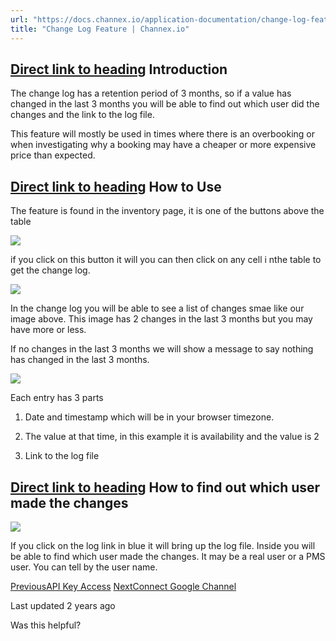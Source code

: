 ```yaml
---
url: "https://docs.channex.io/application-documentation/change-log-feature"
title: "Change Log Feature | Channex.io"
---
```


## [Direct link to heading](https://docs.channex.io/application-documentation/change-log-feature\#introduction)    Introduction

The change log has a retention period of 3 months, so if a value has changed in the last 3 months you will be able to find out which user did the changes and the link to the log file.

This feature will mostly be used in times where there is an overbooking or when investigating why a booking may have a cheaper or more expensive price than expected.

## [Direct link to heading](https://docs.channex.io/application-documentation/change-log-feature\#how-to-use)    How to Use

The feature is found in the inventory page, it is one of the buttons above the table

![](https://docs.channex.io/~gitbook/image?url=https%3A%2F%2F2514252617-files.gitbook.io%2F%7E%2Ffiles%2Fv0%2Fb%2Fgitbook-x-prod.appspot.com%2Fo%2Fspaces%252F-LWLG7_BCMgWd3mn6DYg%252Fuploads%252F6RCYBfz0vOYw7rG43qiF%252FScreenshot%25202023-01-22%2520at%252009.04.03.png%3Falt%3Dmedia%26token%3D820a42c2-5c7c-46a2-ac1b-a0d22815b38b&width=300&dpr=4&quality=100&sign=4c303585&sv=2)

if you click on this button it will you can then click on any cell i nthe table to get the change log.

![](https://docs.channex.io/~gitbook/image?url=https%3A%2F%2F2514252617-files.gitbook.io%2F%7E%2Ffiles%2Fv0%2Fb%2Fgitbook-x-prod.appspot.com%2Fo%2Fspaces%252F-LWLG7_BCMgWd3mn6DYg%252Fuploads%252FtVw5gv4HyUfNwzwWkkA1%252FScreenshot%25202023-01-22%2520at%252009.05.56.png%3Falt%3Dmedia%26token%3D64f36cc8-bc3f-41b8-a82d-edb4aaf95017&width=768&dpr=4&quality=100&sign=3c3d4b1c&sv=2)

In the change log you will be able to see a list of changes smae like our image above. This image has 2 changes in the last 3 months but you may have more or less.

If no changes in the last 3 months we will show a message to say nothing has changed in the last 3 months.

![](https://docs.channex.io/~gitbook/image?url=https%3A%2F%2F2514252617-files.gitbook.io%2F%7E%2Ffiles%2Fv0%2Fb%2Fgitbook-x-prod.appspot.com%2Fo%2Fspaces%252F-LWLG7_BCMgWd3mn6DYg%252Fuploads%252Fs1xPx4TqV7toJSRWsXyn%252FScreenshot%25202023-01-22%2520at%252009.08.00.png%3Falt%3Dmedia%26token%3D92d4c82f-71e7-487f-9d86-54bbdc2c1d0b&width=300&dpr=4&quality=100&sign=3b31a977&sv=2)

Each entry has 3 parts

1. Date and timestamp which will be in your browser timezone.

2. The value at that time, in this example it is availability and the value is 2

3. Link to the log file


## [Direct link to heading](https://docs.channex.io/application-documentation/change-log-feature\#how-to-find-out-which-user-made-the-changes)    How to find out which user made the changes

![](https://docs.channex.io/~gitbook/image?url=https%3A%2F%2F2514252617-files.gitbook.io%2F%7E%2Ffiles%2Fv0%2Fb%2Fgitbook-x-prod.appspot.com%2Fo%2Fspaces%252F-LWLG7_BCMgWd3mn6DYg%252Fuploads%252F8DjS7Cj2FTmrYEKyHhdi%252FScreenshot%25202023-01-22%2520at%252009.09.55.png%3Falt%3Dmedia%26token%3D89a5a2a8-695a-42a8-83de-d6dc6a91eca2&width=768&dpr=4&quality=100&sign=48913528&sv=2)

If you click on the log link in blue it will bring up the log file. Inside you will be able to find which user made the changes. It may be a real user or a PMS user. You can tell by the user name.

[PreviousAPI Key Access](https://docs.channex.io/application-documentation/api-key-access) [NextConnect Google Channel](https://docs.channex.io/google/google-hotel-ads)

Last updated 2 years ago

Was this helpful?